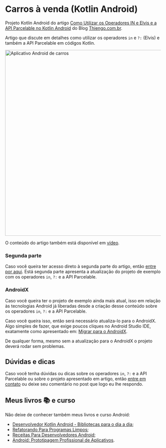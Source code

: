 # Carros à venda (Kotlin Android)

Projeto Kotlin Android do artigo [Como Utilizar os Operadores IN e Elvis e a API Parcelable no Kotlin Android](https://www.thiengo.com.br/como-utilizar-os-operadores-in-e-elvis-e-a-api-parcelable-no-kotlin-android#title-01) do Blog [Thiengo.com.br](https://www.thiengo.com.br).

Artigo que discute em detalhes como utilizar os operadores `in` e `?:` (Elvis) e também a API Parcelable em códigos Kotlin.

<img src="https://www.thiengo.com.br/img/post/normal/dag5buvvtta3st05b2pulmd555f692c9b38c02567c4872bca36b5cdc69.jpg" width="600" alt="Aplicativo Android de carros">

O conteúdo do artigo também está disponível em [vídeo](https://www.thiengo.com.br/como-utilizar-os-operadores-in-e-elvis-e-a-api-parcelable-no-kotlin-android#title-16).

### Segunda parte

Caso você queira ter acesso direto à segunda parte do artigo, então [entre por aqui](https://www.thiengo.com.br/como-utilizar-os-operadores-in-e-elvis-e-a-api-parcelable-no-kotlin-android#title-09). Está segunda parte apresenta a atualização do projeto de exemplo com os operadores `in`, `?:` e a API Parcelable.

### AndroidX

Caso você queira ter o projeto de exemplo ainda mais atual, isso em relação às tecnologias Android já liberadas desde a criação desse conteúdo sobre os operadores `in`, `?:` e a API Parcelable.

Caso você queira isso, então será necessário atualiza-lo para o AndroidX. Algo simples de fazer, que exige poucos cliques no Android Studio IDE, exatamente como apresentado em: [Migrar para o AndroidX](https://developer.android.com/jetpack/androidx/migrate?hl=pt-br).

De qualquer forma, mesmo sem a atualização para o AndroidX o projeto deverá rodar sem problemas.

## Dúvidas e dicas

Caso você tenha dúvidas ou dicas sobre os operadores `in`, `?:` e a API Parcelable ou sobre o projeto apresentado em artigo, então [entre em contato](https://www.thiengo.com.br/contato) ou deixe seu comentário no post que logo eu lhe respondo.

## Meus livros 📚 e curso

Não deixe de conhecer também meus livros e curso Android:

- [Desenvolvedor Kotlin Android - Bibliotecas para o dia a dia](https://www.thiengo.com.br/livro-desenvolvedor-kotlin-android);
- [Refatorando Para Programas Limpos](https://www.thiengo.com.br/livro-refatorando-para-programas-limpos);
- [Receitas Para Desenvolvedores Android](https://www.thiengo.com.br/livro-receitas-para-desenvolvedores-android);
- [Android: Prototipagem Profissional de Aplicativos](https://www.udemy.com/course/android-prototipagem-profissional-de-aplicativos/?locale=pt_BR&persist_locale=).
